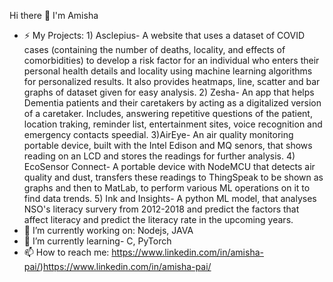 Hi there 👋 I'm Amisha
- ⚡ My Projects:
       1) Asclepius- A website that uses a dataset of COVID cases (containing the number of deaths, locality, and effects of comorbidities) to develop a risk factor for an  individual who enters their personal health details and locality using machine learning algorithms for personalized results. It also provides heatmaps, line, scatter and bar graphs of dataset given for easy analysis.
       2) Zesha- An app that helps Dementia patients and their caretakers by acting as a digitalized version of a caretaker. Includes, answering repetitive questions of the  patient, location traking, reminder list, entertainment sites, voice recognition and emergency contacts speedial.
          3)AirEye- An air quality monitoring portable device, built with the Intel Edison and MQ senors, that shows reading on an LCD and stores the readings for further analysis.
        4) EcoSensor Connect- A portable device with NodeMCU that detects air quality and dust, transfers these readings to ThingSpeak to be shown as graphs and then to MatLab, to perform various ML operations on it to find data trends.
        5) Ink and Insights- A python ML model, that analyses NSO's literacy survery from 2012-2018 and predict the factors that affect literacy and predict the literacy rate in the upcoming years.
- 🔭 I’m currently working on: Nodejs, JAVA
- 🌱 I’m currently learning- C, PyTorch
- 📫 How to reach me: https://www.linkedin.com/in/amisha-pai/)https://www.linkedin.com/in/amisha-pai/


